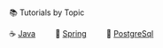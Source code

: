 
📚 Tutorials by Topic</br>

☕ [Java](./java/tutorials.md)    🌱 [Spring](./spring/tutorials.md)    🐘 [PostgreSql](./postgresql/tutorials.md)

<!-- [Java](./java/tutorials.md) &emsp; &emsp; [Spring](./spring/tutorials.md) &emsp; &emsp; [PostgreSql](./postgresql/tutorials.md) -->
